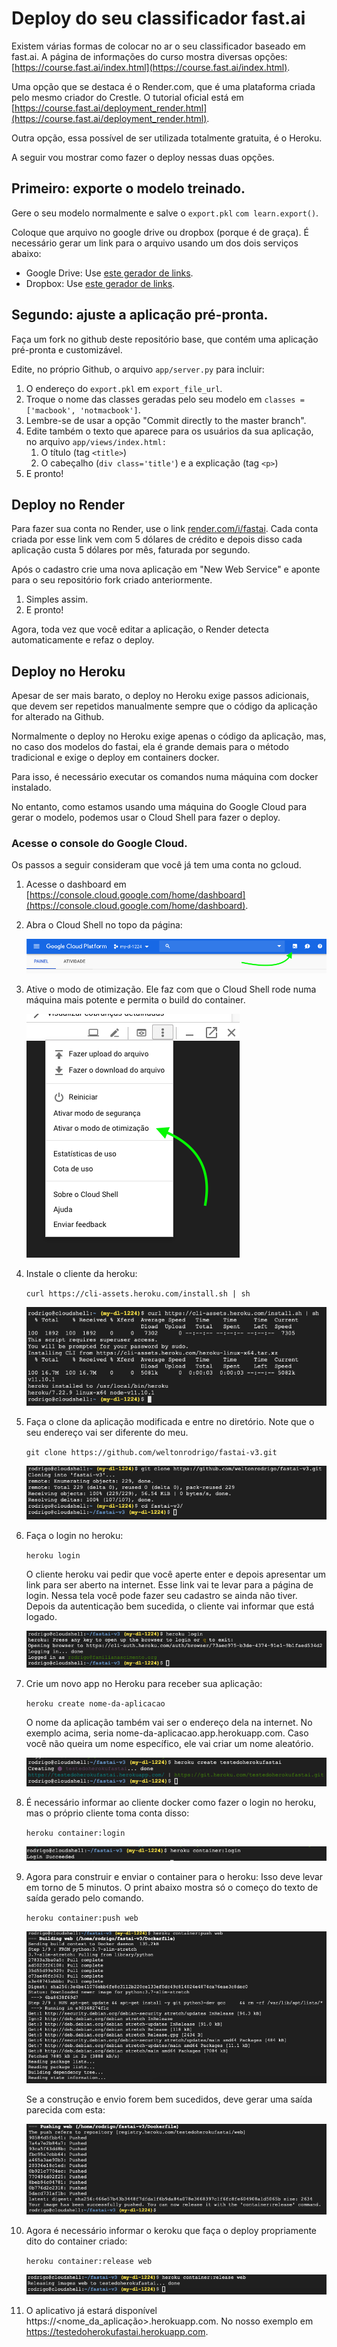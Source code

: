 # Deploy do seu classificador fast.ai

Existem várias formas de colocar no ar o seu classificador baseado em fast.ai. A página de informações do curso mostra diversas opções: [https://course.fast.ai/index.html](https://course.fast.ai/index.html).

Uma opção que se destaca é o Render.com, que é uma plataforma criada pelo mesmo criador do Crestle. O tutorial oficial está em [https://course.fast.ai/deployment_render.html](https://course.fast.ai/deployment_render.html).

Outra opção, essa possível de ser utilizada totalmente gratuita, é o Heroku.

A seguir vou mostrar como fazer o deploy nessas duas opções.

## Primeiro: exporte o modelo treinado.

Gere o seu modelo normalmente e salve o `export.pkl` `com learn.export()`.

Coloque que arquivo no google drive ou dropbox (porque é de graça). É necessário gerar um link para o arquivo usando um dos dois serviços abaixo:

- Google Drive: Use [este gerador de links](https://www.wonderplugin.com/online-tools/google-drive-direct-link-generator/).
- Dropbox: Use [este gerador de links](https://syncwithtech.blogspot.com/p/direct-download-link-generator.html).

## Segundo: ajuste a aplicação pré-pronta.

Faça um fork no github deste repositório base, que contém uma aplicação pré-pronta e customizável.

Edite, no próprio Github, o arquivo `app/server.py` para incluir:

1. O endereço do `export.pkl` em `export_file_url`.
2. Troque o nome das classes geradas pelo seu modelo em `classes =['macbook', 'notmacbook']`.
3. Lembre-se de usar a opção "Commit directly to the master branch".
4. Edite também o texto que aparece para os usuários da sua aplicação, no arquivo `app/views/index.html:`
    1. O título (tag `<title>`)
    2. O cabeçalho (`div class='title'`) e a explicação (tag `<p>`)
5. E pronto!

## Deploy no Render

Para fazer sua conta no Render, use o link [render.com/i/fastai](http://render.com/i/fastai). Cada conta criada por esse link vem com 5 dólares de crédito e depois disso cada aplicação custa 5 dólares por mês, faturada por segundo.

Após o cadastro crie uma nova aplicação em "New Web Service" e aponte para o seu repositório fork criado anteriormente.

1. Simples assim.
2. E pronto!

Agora, toda vez que você editar a aplicação, o Render detecta automaticamente e refaz o deploy.

## Deploy no Heroku

Apesar de ser mais barato, o deploy no Heroku exige passos adicionais, que devem ser repetidos manualmente sempre que o código da aplicação for alterado na Github.

Normalmente o deploy no Heroku exige apenas o código da aplicação, mas, no caso dos modelos do fastai, ela é grande demais para o método tradicional e exige o deploy em containers docker.

Para isso, é necessário executar os comandos numa máquina com docker instalado.

No entanto, como estamos usando uma máquina do Google Cloud para gerar o modelo, podemos usar o Cloud Shell para fazer o deploy.

### Acesse o console do Google Cloud.

Os passos a seguir consideram que você já tem uma conta no gcloud.

1. Acesse o dashboard em [https://console.cloud.google.com/home/dashboard](https://console.cloud.google.com/home/dashboard).
2. Abra o Cloud Shell no topo da página:

    ![](Captura_de_Tela_2019-04-10_as_13-6bc61c51-8907-4603-9c7c-df9ac066361f.33.19.png)

3. Ative o modo de otimização. Ele faz com que o Cloud Shell rode numa máquina mais potente e permita o build do container.

    ![](Captura_de_Tela_2019-04-10_as_13-306f313f-7622-4f88-bf4c-e0aebf9eda2a.36.17.png)

4. Instale o cliente da heroku:

    `curl https://cli-assets.heroku.com/install.sh | sh`

    ![](Captura_de_Tela_2019-04-10_as_13-a8eda3de-1e0f-4b82-8a0f-ae3465294c22.41.42.png)

5. Faça o clone da aplicação modificada e entre no diretório.
    Note que o seu endereço vai ser diferente do meu.

    `git clone https://github.com/weltonrodrigo/fastai-v3.git`

    ![git clone](Untitled-7d38f5b9-7231-4dcc-80c0-c27d89432ddd.png)

6. Faça o login no heroku:

    `heroku login`
    
    O cliente heroku vai pedir que você aperte enter e depois apresentar um link para ser aberto na internet. Esse link vai te levar para a página de login. Nessa tela você pode fazer seu cadastro se ainda não tiver. Depois da autenticação bem sucedida, o cliente vai informar que está logado.

    ![heroku login](Untitled-03640a1d-0ff2-4a86-a18b-5f144d9b7b64.png)

7. Crie um novo app no Heroku para receber sua aplicação:

    `heroku create nome-da-aplicacao`

    O nome da aplicação também vai ser o endereço dela na internet. No exemplo acima, seria nome-da-aplicacao.app.herokuapp.com. Caso você não queira um nome específico, ele vai criar um nome aleatório.

    ![heroku create nome-da-aplicacao](Untitled-36588520-6e31-4263-928d-7e0fb45a7119.png)

8. É necessário informar ao cliente docker como fazer o login no heroku, mas o próprio cliente toma conta disso:

    `heroku container:login`

    ![heroku container:login](Untitled-7b6266a4-8d15-4417-83ea-3b60ee693a9f.png)

9. Agora para construir e enviar o container para o heroku:
Isso deve levar em torno de 5 minutos. O print abaixo mostra só o começo do texto de saída gerado pelo comando.

    `heroku container:push web`

    ![heroku container:push web](Untitled-c913a59c-f14b-4ab4-848a-233c0f038be4.png)

    Se a construção e envio forem bem sucedidos, deve gerar uma saída parecida com esta:

    ![heroku container:push web](Untitled-746949f5-f41b-432c-84e3-0f8e3f0435b3.png)

10. Agora é necessário informar o keroku que faça o deploy propriamente dito do container criado:

    `heroku container:release web`

    ![heroku container:release web](Untitled-022ee8e9-51b9-491b-a2fe-641c363ee8c5.png)

11. O aplicativo já estará disponível https://<nome_da_aplicação>.herokuapp.com. No nosso exemplo em https://testedoherokufastai.herokuapp.com.
